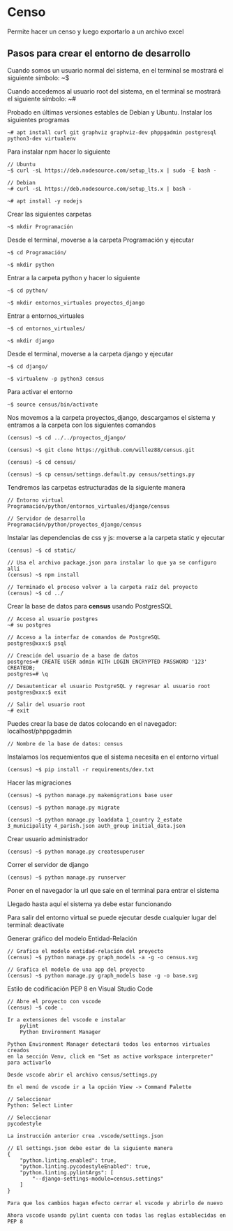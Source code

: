 # Censo

Permite hacer un censo y luego exportarlo a un archivo excel

## Pasos para crear el entorno de desarrollo

Cuando somos un usuario normal del sistema, en el terminal se mostrará el siguiente símbolo: ~$

Cuando accedemos al usuario root del sistema, en el terminal se mostrará el siguiente símbolo: ~#

Probado en últimas versiones estables de Debian y Ubuntu. Instalar los siguientes programas

    ~# apt install curl git graphviz graphviz-dev phppgadmin postgresql python3-dev virtualenv

Para instalar npm hacer lo siguiente

    // Ubuntu
    ~$ curl -sL https://deb.nodesource.com/setup_lts.x | sudo -E bash -

    // Debian
    ~# curl -sL https://deb.nodesource.com/setup_lts.x | bash -

    ~# apt install -y nodejs

Crear las siguientes carpetas

    ~$ mkdir Programación

Desde el terminal, moverse a la carpeta Programación y ejecutar

    ~$ cd Programación/

    ~$ mkdir python

Entrar a la carpeta python y hacer lo siguiente

    ~$ cd python/

    ~$ mkdir entornos_virtuales proyectos_django

Entrar a entornos_virtuales

    ~$ cd entornos_virtuales/

    ~$ mkdir django

Desde el terminal, moverse a la carpeta django y ejecutar

    ~$ cd django/

    ~$ virtualenv -p python3 census

Para activar el entorno

    ~$ source census/bin/activate

Nos movemos a la carpeta proyectos_django, descargamos el sistema y entramos a la carpeta con los siguientes comandos

    (census) ~$ cd ../../proyectos_django/

    (census) ~$ git clone https://github.com/willez88/census.git

    (census) ~$ cd census/

    (census) ~$ cp census/settings.default.py census/settings.py

Tendremos las carpetas estructuradas de la siguiente manera

    // Entorno virtual
    Programación/python/entornos_virtuales/django/census

    // Servidor de desarrollo
    Programación/python/proyectos_django/census

Instalar las dependencias de css y js: moverse a la carpeta static y ejecutar

    (census) ~$ cd static/

    // Usa el archivo package.json para instalar lo que ya se configuro allí
    (census) ~$ npm install

    // Terminado el proceso volver a la carpeta raíz del proyecto
    (census) ~$ cd ../

Crear la base de datos para __census__ usando PostgresSQL

    // Acceso al usuario postgres
    ~# su postgres

    // Acceso a la interfaz de comandos de PostgreSQL
    postgres@xxx:$ psql

    // Creación del usuario de a base de datos
    postgres=# CREATE USER admin WITH LOGIN ENCRYPTED PASSWORD '123' CREATEDB;
    postgres=# \q

    // Desautenticar el usuario PostgreSQL y regresar al usuario root
    postgres@xxx:$ exit

    // Salir del usuario root
    ~# exit

Puedes crear la base de datos colocando en el navegador: localhost/phppgadmin

    // Nombre de la base de datos: census

Instalamos los requemientos que el sistema necesita en el entorno virtual

    (census) ~$ pip install -r requirements/dev.txt

Hacer las migraciones

    (census) ~$ python manage.py makemigrations base user

    (census) ~$ python manage.py migrate

    (census) ~$ python manage.py loaddata 1_country 2_estate 3_municipality 4_parish.json auth_group initial_data.json

Crear usuario administrador

    (census) ~$ python manage.py createsuperuser

Correr el servidor de django

    (census) ~$ python manage.py runserver

Poner en el navegador la url que sale en el terminal para entrar el sistema

Llegado hasta aquí el sistema ya debe estar funcionando

Para salir del entorno virtual se puede ejecutar desde cualquier lugar del terminal: deactivate

Generar gráfico del modelo Entidad-Relación

    // Grafica el modelo entidad-relación del proyecto
    (census) ~$ python manage.py graph_models -a -g -o census.svg

    // Grafica el modelo de una app del proyecto
    (census) ~$ python manage.py graph_models base -g -o base.svg

Estilo de codificación PEP 8 en Visual Studio Code

    // Abre el proyecto con vscode
    (census) ~$ code .

    Ir a extensiones del vscode e instalar
        pylint
        Python Environment Manager

    Python Environment Manager detectará todos los entornos virtuales creados
    en la sección Venv, click en "Set as active workspace interpreter" para activarlo

    Desde vscode abrir el archivo census/settings.py

    En el menú de vscode ir a la opción View -> Command Palette

    // Seleccionar
    Python: Select Linter

    // Seleccionar
    pycodestyle

    La instrucción anterior crea .vscode/settings.json

    // El settings.json debe estar de la siguiente manera
    {
        "python.linting.enabled": true,
        "python.linting.pycodestyleEnabled": true,
        "python.linting.pylintArgs": [
            "--django-settings-module=census.settings"
        ]
    }

    Para que los cambios hagan efecto cerrar el vscode y abrirlo de nuevo

    Ahora vscode usando pylint cuenta con todas las reglas establecidas en PEP 8
